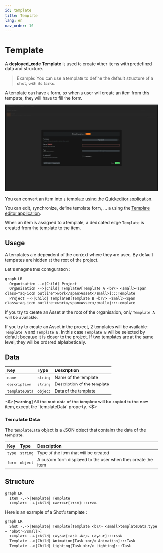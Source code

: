 ```yaml
---
id: template
title: Template
lang: en
nav_order: 10
---
```


# Template

A **<span class="aq-icon outline">deployed_code</span> Template** is used to create other items with predefined data and structure.

> Example: You can use a template to define the default structure of a shot, with its tasks.

A template can have a form, so when a user will create an item from this template, they will have to fill the form.

![Template form](../../_medias/screenshots/template-form.webp)

You can convert an item into a template using the [Quickeditor application](../applications/quickeditor.md).

You can edit, synchronize, define template form, ... a using the [Template editor application](../applications/templateeditor.md).

When an item is assigned to a template, a dedicated edge `Template` is created from the template to the item.

## Usage

A templates are dependent of the context where they are used. By default templates are hidden at the root of the project.

Let's imagine this configuration :

```mermaid
graph LR
  Organisation -->|Child| Project
  Organisation -->|Child| TemplateA[Template A <br/> <small><span class="aq-icon outline">work</span>Asset</small>]:::Template
  Project -->|Child| TemplateB[Template B <br/> <small><span class="aq-icon outline">work</span>Asset</small>]:::Template
```

If you try to create an Asset at the root of the organisation, only `Template A` will be available.

If you try to create an Asset in the project, 2 templates will be available: `Template A` and `Template B`. In this case `Template B` will be selected by default because it is closer to the project. If two templates are at the same level, they will be ordered alphabetically.


## Data

| Key | Type | Description |
| :--- | :---- | :----------- |
| `name` | `string` | Name of the template |
| `description` | `string` | Description of the template |
| `templateData` | `object` | Data of the template |

<$>[warning]
All the root data of the template will be copied to the new item, except the `templateData` property.
<$>

### Template Data

The `templateData` object is a JSON object that contains the data of the template.

| Key | Type | Description |
| :--- | :---- | :----------- |
| `type` | `string` | Type of the item that will be created |
| `form` | `object` | A custom form displayed to the user when they create the item |

## Structure

```mermaid
graph LR
  Item -.->|Template| Template
  Template -->|Child| Content[Item]:::Item
```

Here is an example of a Shot's template :

```mermaid
graph LR
  Shot -.->|Template| Template[Template <br/> <small>templateData.type = 'Shot'</small>]
  Template -->|Child| Layout[Task <br/> Layout]:::Task
  Template -->|Child| Animation[Task <br/> Animation]:::Task
  Template -->|Child| Lighting[Task <br/> Lighting]:::Task
```